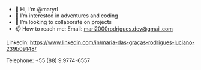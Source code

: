 - 👋 Hi, I’m @maryrl
- 👀 I’m interested in adventures and coding
- 💞️ I’m looking to collaborate on projects
- 📫 How to reach me: 
Email: mari2000rodrigues.dev@gmail.com

Linkedin: https://www.linkedin.com/in/maria-das-graças-rodrigues-luciano-239b09148/

Telephone: +55 (88) 9.9774-6557


<!---
maryrl/maryrl is a ✨ special ✨ repository because its `README.md` (this file) appears on your GitHub profile.
You can click the Preview link to take a look at your changes.
--->
